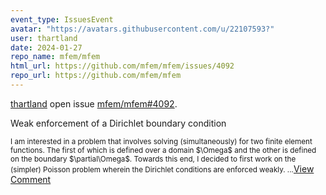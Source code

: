 ```yaml
---
event_type: IssuesEvent
avatar: "https://avatars.githubusercontent.com/u/22107593?"
user: thartland
date: 2024-01-27
repo_name: mfem/mfem
html_url: https://github.com/mfem/mfem/issues/4092
repo_url: https://github.com/mfem/mfem
---
```


<a href='https://github.com/thartland' target='_blank'>thartland</a> open issue <a href='https://github.com/mfem/mfem/issues/4092' target='_blank'>mfem/mfem#4092</a>.

<p>Weak enforcement of a Dirichlet boundary condition</p><small>I am interested in a problem that involves solving (simultaneously) for two finite element functions. The first of which is defined over a domain $\Omega$ and the other is defined on the boundary $\partial\Omega$. Towards this end, I decided to first work on the (simpler) Poisson problem wherein the Dirichlet conditions are enforced weakly....</small><a href='https://github.com/mfem/mfem/issues/4092' target='_blank'>View Comment</a>